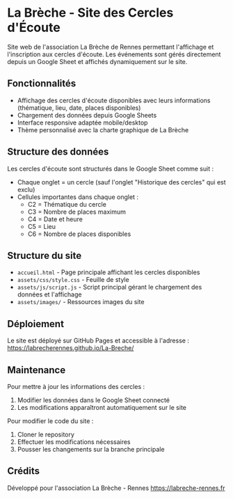 # La Brèche - Site des Cercles d'Écoute

Site web de l'association La Brèche de Rennes permettant l'affichage et l'inscription aux cercles d'écoute. Les événements sont gérés directement depuis un Google Sheet et affichés dynamiquement sur le site.

## Fonctionnalités

- Affichage des cercles d'écoute disponibles avec leurs informations (thématique, lieu, date, places disponibles)
- Chargement des données depuis Google Sheets
- Interface responsive adaptée mobile/desktop
- Thème personnalisé avec la charte graphique de La Brèche

## Structure des données

Les cercles d'écoute sont structurés dans le Google Sheet comme suit :
- Chaque onglet = un cercle (sauf l'onglet "Historique des cercles" qui est exclu)
- Cellules importantes dans chaque onglet :
  - C2 = Thématique du cercle
  - C3 = Nombre de places maximum
  - C4 = Date et heure
  - C5 = Lieu
  - C6 = Nombre de places disponibles

## Structure du site

- `accueil.html` - Page principale affichant les cercles disponibles
- `assets/css/style.css` - Feuille de style
- `assets/js/script.js` - Script principal gérant le chargement des données et l'affichage
- `assets/images/` - Ressources images du site

## Déploiement

Le site est déployé sur GitHub Pages et accessible à l'adresse :
https://labrecherennes.github.io/La-Breche/

## Maintenance

Pour mettre à jour les informations des cercles :
1. Modifier les données dans le Google Sheet connecté
2. Les modifications apparaîtront automatiquement sur le site

Pour modifier le code du site :
1. Cloner le repository
2. Effectuer les modifications nécessaires
3. Pousser les changements sur la branche principale

## Crédits

Développé pour l'association La Brèche - Rennes
https://labreche-rennes.fr
